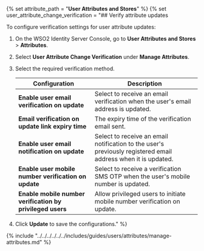 {% set attribute_path = "**User Attributes and Stores**" %}
{% set user_attribute_change_verification = "## Verify attribute updates

To configure verification settings for user attribute updates:

1. On the WSO2 Identity Server Console, go to **User Attributes and Stores** > **Attributes**.

2. Select **User Attribute Change Verification** under **Manage Attributes**.

3. Select the required verification method.

    | Configuration | Description   |
    |---------------|---------------|
    | **Enable user email verification on update**  | Select to receive an email verification when the user's email address is updated. |
    | **Email verification on update link expiry time** | The expiry time of the verification email sent. |
    | **Enable user email notification on update** | Select to receive an email notification to the user's previously registered email address when it is updated. |
    | **Enable user mobile number verification on update** | Select to receive a verification SMS OTP when the user's mobile number is updated. |
    | **Enable mobile number verification by privileged users** | Allow privileged users to initiate mobile number verification on update. |

4. Click **Update** to save the configurations." %}

{% include "../../../../../../includes/guides/users/attributes/manage-attributes.md" %}